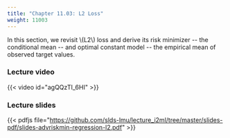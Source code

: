 ```yaml
---
title: "Chapter 11.03: L2 Loss"
weight: 11003
---
```

In this section, we revisit \\(L2\\) loss and derive its risk minimizer -- the conditional mean -- and optimal constant model -- the empirical mean of observed target values. 

<!--more-->

### Lecture video

{{< video id="agQQzTI_6HI" >}}

### Lecture slides

{{< pdfjs file="https://github.com/slds-lmu/lecture_i2ml/tree/master/slides-pdf/slides-advriskmin-regression-l2.pdf" >}}
